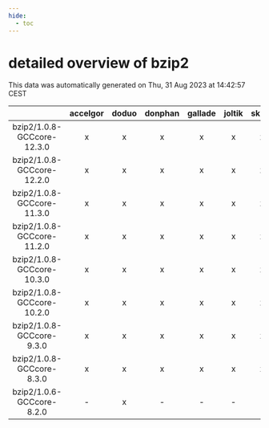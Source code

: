 ```yaml
---
hide:
  - toc
---
```


detailed overview of bzip2
==========================


This data was automatically generated on Thu, 31 Aug 2023 at 14:42:57 CEST  

| |accelgor|doduo|donphan|gallade|joltik|skitty|swalot|victini|
| :---: | :---: | :---: | :---: | :---: | :---: | :---: | :---: | :---: |
|bzip2/1.0.8-GCCcore-12.3.0|x|x|x|x|x|x|x|x|
|bzip2/1.0.8-GCCcore-12.2.0|x|x|x|x|x|x|x|x|
|bzip2/1.0.8-GCCcore-11.3.0|x|x|x|x|x|x|x|x|
|bzip2/1.0.8-GCCcore-11.2.0|x|x|x|x|x|x|x|x|
|bzip2/1.0.8-GCCcore-10.3.0|x|x|x|x|x|x|x|x|
|bzip2/1.0.8-GCCcore-10.2.0|x|x|x|x|x|x|x|x|
|bzip2/1.0.8-GCCcore-9.3.0|x|x|x|x|x|x|x|x|
|bzip2/1.0.8-GCCcore-8.3.0|x|x|x|x|x|x|x|x|
|bzip2/1.0.6-GCCcore-8.2.0|-|x|-|-|-|-|x|-|
